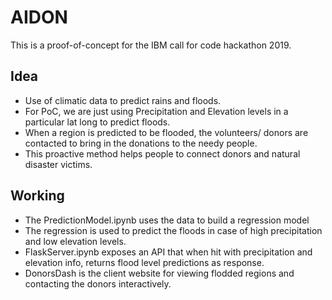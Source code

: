 # AIDON

This is a proof-of-concept for the IBM call for code hackathon 2019.

## Idea
 - Use of climatic data to predict rains and floods.
 - For PoC, we are just using Precipitation and Elevation levels in a particular lat long to predict floods.
 - When a region is predicted to be flooded, the volunteers/ donors are contacted to bring in the donations to the needy people.
 -  This proactive method helps people to connect donors and natural disaster victims.
 
 ## Working
  - The PredictionModel.ipynb uses the data to build a regression model
  - The regression is used to predict the floods in case of high precipitation and low elevation levels.
  - FlaskServer.ipynb exposes an API that when hit with precipitation and elevation info, returns flood level predictions as response.
  - DonorsDash is the client website for viewing flodded regions and contacting the donors interactively.
